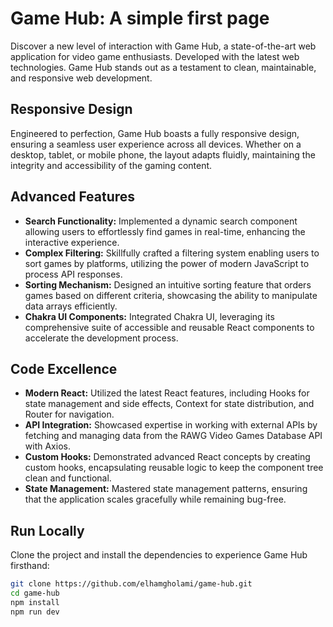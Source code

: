 # Game Hub: A simple first page

Discover a new level of interaction with Game Hub, a state-of-the-art web application for video game enthusiasts. Developed with the latest web technologies. Game Hub stands out as a testament to clean, maintainable, and responsive web development.

## Responsive Design

Engineered to perfection, Game Hub boasts a fully responsive design, ensuring a seamless user experience across all devices. Whether on a desktop, tablet, or mobile phone, the layout adapts fluidly, maintaining the integrity and accessibility of the gaming content.

## Advanced Features

- **Search Functionality:** Implemented a dynamic search component allowing users to effortlessly find games in real-time, enhancing the interactive experience.
- **Complex Filtering:** Skillfully crafted a filtering system enabling users to sort games by platforms, utilizing the power of modern JavaScript to process API responses.
- **Sorting Mechanism:** Designed an intuitive sorting feature that orders games based on different criteria, showcasing the ability to manipulate data arrays efficiently.
- **Chakra UI Components:** Integrated Chakra UI, leveraging its comprehensive suite of accessible and reusable React components to accelerate the development process.

## Code Excellence

- **Modern React:** Utilized the latest React features, including Hooks for state management and side effects, Context for state distribution, and Router for navigation.
- **API Integration:** Showcased expertise in working with external APIs by fetching and managing data from the RAWG Video Games Database API with Axios.
- **Custom Hooks:** Demonstrated advanced React concepts by creating custom hooks, encapsulating reusable logic to keep the component tree clean and functional.
- **State Management:** Mastered state management patterns, ensuring that the application scales gracefully while remaining bug-free.

## Run Locally

Clone the project and install the dependencies to experience Game Hub firsthand:

```bash
git clone https://github.com/elhamgholami/game-hub.git
cd game-hub
npm install
npm run dev
